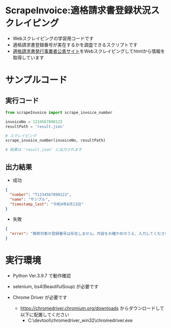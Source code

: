 # ScrapeInvoice:適格請求書登録状況スクレイピング

- Webスクレイピングの学習用コードです
- 適格請求書登録番号が実在するかを調査できるスクリプトです
- [適格請求書発行事業者公表サイト](https://www.invoice-kohyo.nta.go.jp/)をWebスクレイピングしてhtmlから情報を取得しています

# サンプルコード

## 実行コード

```python
from scrapeInvoice import scrape_invoice_number

invoiceNo = 1234567890123
resultPath = 'result.json'

# スクレイピング
scrape_invoice_number(invoiceNo, resultPath)

# 結果は 'result.json' に出力されます
```

## 出力結果

- 成功
```json
{
  "number": "T1234567890123",
  "name": "サンプル",
  "timestamp_last": "令和4年6月13日"
}
```

- 失敗
```json
{
  "error": "検索対象の登録番号は存在しません。内容をお確かめのうえ、入力してください。"
}
```


# 実行環境

- Python Ver.3.9.7 で動作確認
- selenium, bs4(BeautifulSoup) が必要です

- Chrome Driver が必要です
  - https://chromedriver.chromium.org/downloads からダウンロードして以下に配置してください
    - C:\\devtool\\chromedriver_win32\\chromedriver.exe
     
